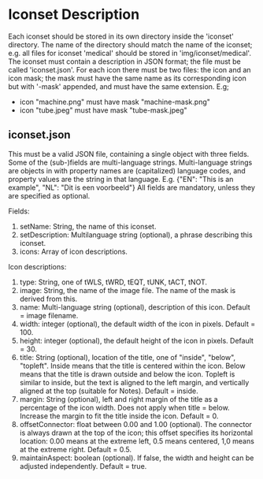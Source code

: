 # Iconset Description
Each iconset should be stored in its own directory inside the 'iconset' directory.
The name of the directory should match the name of the iconset; e.g. all files for iconset 'medical' should be stored in 'img/iconset/medical'.
The iconset must contain a description in JSON format; the file must be called 'iconset.json'.
For each icon there must be two files: the icon and an icon mask; the mask must have the same name as its corresponding icon but with '-mask' appended, and must have the same extension.
E.g;
* icon "machine.png" must have mask "machine-mask.png"
* icon "tube.jpeg" must have mask "tube-mask.jpeg"

## iconset.json
This must be a valid JSON file, containing a single object with three fields. Some of the (sub-)fields are multi-language strings. Multi-language strings are objects in with property names are (capitalized) language codes, and property values are the string in that language.
E.g. {"EN": "This is an example", "NL": "Dit is een voorbeeld"}
All fields are mandatory, unless they are specified as optional.

Fields:
1. setName: String, the name of this iconset.
2. setDescription: Multilanguage string (optional), a phrase describing this iconset.
3. icons: Array of icon descriptions.

Icon descriptions:
1. type: String, one of tWLS, tWRD, tEQT, tUNK, tACT, tNOT.
2. image: String, the name of the image file. The name of the mask is derived from this.
3. name: Multi-language string (optional), description of this icon. Default = image filename.
4. width: integer (optional), the default width of the icon in pixels. Default = 100.
5. height: integer (optional), the default height of the icon in pixels. Default = 30.
6. title: String (optional), location of the title, one of "inside", "below", "topleft". Inside means that the title is centered within the icon. Below means that the title is drawn outside and below the icon. Topleft is similar to inside, but the text is aligned to the left margin, and vertically aligned at the top (suitable for Notes). Default = inside.
7. margin: String (optional), left and right margin of the title as a percentage of the icon width. Does not apply when title = below. Increase the margin to fit the title inside the icon. Default = 0.
8. offsetConnector: float between 0.00 and 1.00 (optional). The connector is always drawn at the top of the icon; this offset specifies its horizontal location: 0.00 means at the extreme left, 0.5 means centered, 1,0 means at the extreme right. Default = 0.5.
9. maintainAspect: boolean (optional). If false, the width and height can be adjusted independently. Default = true.
